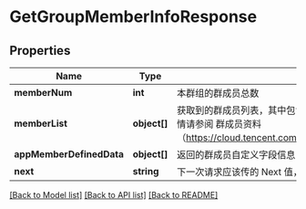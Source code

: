 # GetGroupMemberInfoResponse

## Properties
Name | Type | Description | Notes
------------ | ------------- | ------------- | -------------
**memberNum** | **int** | 本群组的群成员总数 | [optional] 
**memberList** | **object[]** | 获取到的群成员列表，其中包含了全部或者指定的群成员信息，成员信息字段详情请参阅 群成员资料（https://cloud.tencent.com/document/product/269/1502#SelfInfoFilter） | [optional] 
**appMemberDefinedData** | **object[]** | 返回的群成员自定义字段信息 | [optional] 
**next** | **string** | 下一次请求应该传的 Next 值，仅查询 Community（社群）时会返回该字段 | [optional] 

[[Back to Model list]](../README.md#documentation-for-models) [[Back to API list]](../README.md#documentation-for-api-endpoints) [[Back to README]](../README.md)


